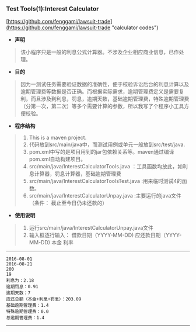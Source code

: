 ### Test Tools(1):Interest Calculator  ###
[https://github.com/fenggami/lawsuit-trade](https://github.com/fenggami/lawsuit-trade "calculator codes")

- **声明**
> 该小程序只是一般的利息公式计算器。不涉及企业相应商业信息，已作处理。


- **目的**
> 因为一测试任务需要验证数据的准确性，便于校验诉讼后台的利息计算以及逾期管理费等数据是否正确。而根据实际需求，逾期管理费定义是需要复利，而且涉及到利息，罚息，逾期天数，基础逾期管理费，特殊逾期管理费（分第一次，第二次）等多个需要计算的参数，所以我写了个程序小工具方便校验。

- **程序结构**
> 
>1. This is a maven project.
>2. 代码放到src/main/java中，而测试用例或单元一般放到src/test/java. 
>3. pom.xml中写的是项目用到的jar包依赖关系等。maven通过编译pom.xml自动构建项目。
>4. src/main/java/InterestCalculatorTools.java ：工具函数均放此，如利息计算器，罚息计算器，基础逾期管理费
>5. src/main/java/InterestCalculatorToolsTest.java :用来临时测试4的函数。
>6. src/main/java/InterestCalculatorUnpay.java :主要运行的java文件（条件： 截止至今日仍未还款的）
>

- **使用说明**
>
>1. 运行src/main/java/InterestCalculatorUnpay.java文件
>2. 输入框逐行输入：
>	借款日期（YYYY-MM-DD)
>	应还款日期（YYYY-MM-DD)
>	本金
>	利率

----------

    2016-08-01
    2016-08-21
    200
    19
    利息为：2.18
    逾期罚息：0.91
    逾期天数：7
    应还总额（本金+利息+罚息）：203.09
    基础逾期管理费：1.4
    特殊逾期管理费：0.0
    总逾期管理费：1.4

----------
